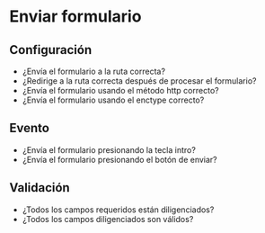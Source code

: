 <h1 id="form">Enviar formulario</h1>

<h2 id="ruta">Configuración</h2>

- ¿Envía el formulario a la ruta correcta?
- ¿Redirige a la ruta correcta después de procesar el formulario?
- ¿Envía el formulario usando el método http correcto?
- ¿Envía el formulario usando el enctype correcto?

<h2 id="evento">Evento</h2>

- ¿Envía el formulario presionando la tecla intro?
- ¿Envía el formulario presionando el botón de enviar?

<h2 id="validation">Validación</h2>

- ¿Todos los campos requeridos están diligenciados?
- ¿Todos los campos diligenciados son válidos?

